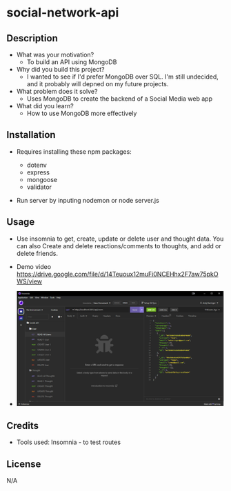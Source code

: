 # social-network-api

## Description

- What was your motivation?
  - To build an API using MongoDB
- Why did you build this project?
  - I wanted to see if I'd prefer MongoDB over SQL. I'm still undecided, and it probably will depned on my future projects.
- What problem does it solve?
  - Uses MongoDB to create the backend of a Social Media web app
- What did you learn?
  - How to use MongoDB more effectively

## Installation

- Requires installing these npm packages:

  - dotenv
  - express
  - mongoose
  - validator

- Run server by inputing nodemon or node server.js

## Usage

- Use insomnia to get, create, update or delete user and thought data. You can also Create and delete reactions/comments to thoughts, and add or delete friends.

- Demo video https://drive.google.com/file/d/14Teuoux12muFi0NCEHhx2F7aw75pkOWS/view

- ![screenshot of insomnia](./screenshot.PNG)

## Credits

- Tools used: Insomnia - to test routes

## License

N/A
